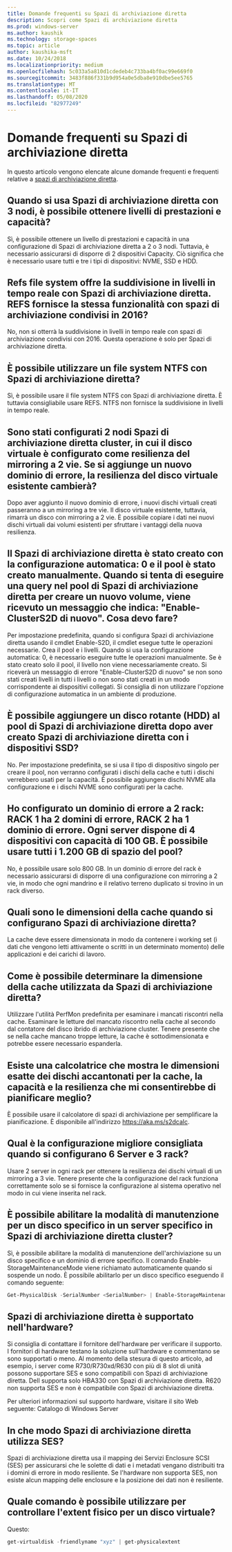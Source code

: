 ```yaml
---
title: Domande frequenti su Spazi di archiviazione diretta
description: Scopri come Spazi di archiviazione diretta
ms.prod: windows-server
ms.author: kaushik
ms.technology: storage-spaces
ms.topic: article
author: kaushika-msft
ms.date: 10/24/2018
ms.localizationpriority: medium
ms.openlocfilehash: 5c033a5a810d1cdedeb4c733ba4bf0ac99e669f0
ms.sourcegitcommit: 3483f886f331b9d954a0e5dba8e910dbe5ee5765
ms.translationtype: MT
ms.contentlocale: it-IT
ms.lasthandoff: 05/08/2020
ms.locfileid: "82977249"
---
```

# <a name="storage-spaces-direct---frequently-asked-questions-faq"></a>Domande frequenti su Spazi di archiviazione diretta

In questo articolo vengono elencate alcune domande frequenti e frequenti relative a [spazi di archiviazione diretta](storage-spaces-direct-overview.md).

## <a name="when-you-use-storage-spaces-direct-with-3-nodes-can-you-get-both-performance-and-capacity-tiers"></a>Quando si usa Spazi di archiviazione diretta con 3 nodi, è possibile ottenere livelli di prestazioni e capacità?

Sì, è possibile ottenere un livello di prestazioni e capacità in una configurazione di Spazi di archiviazione diretta a 2 o 3 nodi. Tuttavia, è necessario assicurarsi di disporre di 2 dispositivi Capacity. Ciò significa che è necessario usare tutti e tre i tipi di dispositivi: NVME, SSD e HDD.

## <a name="refs-file-system-provides-real-time-tiering-with-storage-spaces-direct-does-refs-provide-the-same-functionality-with-shared-storage-spaces-in-2016"></a>Refs file system offre la suddivisione in livelli in tempo reale con Spazi di archiviazione diretta. REFS fornisce la stessa funzionalità con spazi di archiviazione condivisi in 2016?

No, non si otterrà la suddivisione in livelli in tempo reale con spazi di archiviazione condivisi con 2016. Questa operazione è solo per Spazi di archiviazione diretta.

## <a name="can-i-use-an-ntfs-file-system-with-storage-spaces-direct"></a>È possibile utilizzare un file system NTFS con Spazi di archiviazione diretta?

Sì, è possibile usare il file system NTFS con Spazi di archiviazione diretta. È tuttavia consigliabile usare REFS. NTFS non fornisce la suddivisione in livelli in tempo reale.

## <a name="i-have-configured-2-node-storage-spaces-direct-clusters-where-the-virtual-disk-is-configured-as-2-way-mirror-resiliency-if-i-add-a-new-fault-domain-will-the-resiliency-of-the-existing-virtual-disk-change"></a>Sono stati configurati 2 nodi Spazi di archiviazione diretta cluster, in cui il disco virtuale è configurato come resilienza del mirroring a 2 vie. Se si aggiunge un nuovo dominio di errore, la resilienza del disco virtuale esistente cambierà?

Dopo aver aggiunto il nuovo dominio di errore, i nuovi dischi virtuali creati passeranno a un mirroring a tre vie. Il disco virtuale esistente, tuttavia, rimarrà un disco con mirroring a 2 vie. È possibile copiare i dati nei nuovi dischi virtuali dai volumi esistenti per sfruttare i vantaggi della nuova resilienza.

## <a name="the-storage-spaces-direct-was-created-using-the-autoconfig0-switch-and-the-pool-was-created-manually-when-i-try-to-query-the-storage-spaces-direct-pool-to-create-a-new-volume-i-get-a-message-saying-enable-clusters2d-again-what-should-i-do"></a>Il Spazi di archiviazione diretta è stato creato con la configurazione automatica: 0 e il pool è stato creato manualmente. Quando si tenta di eseguire una query nel pool di Spazi di archiviazione diretta per creare un nuovo volume, viene ricevuto un messaggio che indica: "Enable-ClusterS2D di nuovo". Cosa devo fare?

Per impostazione predefinita, quando si configura Spazi di archiviazione diretta usando il cmdlet Enable-S2D, il cmdlet esegue tutte le operazioni necessarie. Crea il pool e i livelli. Quando si usa la configurazione automatica: 0, è necessario eseguire tutte le operazioni manualmente. Se è stato creato solo il pool, il livello non viene necessariamente creato. Si riceverà un messaggio di errore "Enable-ClusterS2D di nuovo" se non sono stati creati livelli in tutti i livelli o non sono stati creati in un modo corrispondente ai dispositivi collegati. Si consiglia di non utilizzare l'opzione di configurazione automatica in un ambiente di produzione.

## <a name="is-it-possible-to-add-a-spinning-disk-hdd-to-the-storage-spaces-direct-pool-after-you-have-created-storage-spaces-direct-with-ssd-devices"></a>È possibile aggiungere un disco rotante (HDD) al pool di Spazi di archiviazione diretta dopo aver creato Spazi di archiviazione diretta con i dispositivi SSD?

No. Per impostazione predefinita, se si usa il tipo di dispositivo singolo per creare il pool, non verranno configurati i dischi della cache e tutti i dischi verrebbero usati per la capacità. È possibile aggiungere dischi NVME alla configurazione e i dischi NVME sono configurati per la cache.

## <a name="i-have-configured-a-2-rack-fault-domain-rack-1-has-2-fault-domains-rack-2-has-1-fault-domain-each-server-has-4-capacity-100-gb-devices-can-i-use-all-1200-gb-of-space-from-the-pool"></a>Ho configurato un dominio di errore a 2 rack: RACK 1 ha 2 domini di errore, RACK 2 ha 1 dominio di errore. Ogni server dispone di 4 dispositivi con capacità di 100 GB. È possibile usare tutti i 1.200 GB di spazio del pool?

No, è possibile usare solo 800 GB. In un dominio di errore del rack è necessario assicurarsi di disporre di una configurazione con mirroring a 2 vie, in modo che ogni mandrino e il relativo terreno duplicato si trovino in un rack diverso.

## <a name="what-should-the-cache-size-be-when-i-am-configuring-storage-spaces-direct"></a>Quali sono le dimensioni della cache quando si configurano Spazi di archiviazione diretta?

La cache deve essere dimensionata in modo da contenere i working set (i dati che vengono letti attivamente o scritti in un determinato momento) delle applicazioni e dei carichi di lavoro.

## <a name="how-can-i-determine-the-size-of-cache-that-is-being-used-by-storage-spaces-direct"></a>Come è possibile determinare la dimensione della cache utilizzata da Spazi di archiviazione diretta?

Utilizzare l'utilità PerfMon predefinita per esaminare i mancati riscontri nella cache. Esaminare le letture del mancato riscontro nella cache al secondo dal contatore del disco ibrido di archiviazione cluster. Tenere presente che se nella cache mancano troppe letture, la cache è sottodimensionata e potrebbe essere necessario espanderla.

## <a name="is-there-a-calculator-that-shows-the-exact-size-of-the-disks-that-are-being-set-aside-for-cache-capacity-and-resiliency-that-would-enable-me-to-plan-better"></a>Esiste una calcolatrice che mostra le dimensioni esatte dei dischi accantonati per la cache, la capacità e la resilienza che mi consentirebbe di pianificare meglio?

È possibile usare il calcolatore di spazi di archiviazione per semplificare la pianificazione. È disponibile all'indirizzo https://aka.ms/s2dcalc.

## <a name="what-is-the-best-configuration-that-you-would-recommend-when-configuring-6-servers-and-3-racks"></a>Qual è la configurazione migliore consigliata quando si configurano 6 Server e 3 rack?

Usare 2 server in ogni rack per ottenere la resilienza dei dischi virtuali di un mirroring a 3 vie. Tenere presente che la configurazione del rack funziona correttamente solo se si fornisce la configurazione al sistema operativo nel modo in cui viene inserita nel rack.

## <a name="can-i-enable-maintenance-mode-for-a-specific-disk-on-a-specific-server-in-storage-spaces-direct-cluster"></a>È possibile abilitare la modalità di manutenzione per un disco specifico in un server specifico in Spazi di archiviazione diretta cluster?

Sì, è possibile abilitare la modalità di manutenzione dell'archiviazione su un disco specifico e un dominio di errore specifico. Il comando Enable-StorageMaintenanceMode viene richiamato automaticamente quando si sospende un nodo. È possibile abilitarlo per un disco specifico eseguendo il comando seguente:

```powershell
Get-PhysicalDisk -SerialNumber <SerialNumber> | Enable-StorageMaintenanceMode
```

## <a name="is-storage-spaces-direct-supported-on-my-hardware"></a>Spazi di archiviazione diretta è supportato nell'hardware?

Si consiglia di contattare il fornitore dell'hardware per verificare il supporto. I fornitori di hardware testano la soluzione sull'hardware e commentano se sono supportati o meno. Al momento della stesura di questo articolo, ad esempio, i server come R730/R730xd/R630 con più di 8 slot di unità possono supportare SES e sono compatibili con Spazi di archiviazione diretta. Dell supporta solo HBA330 con Spazi di archiviazione diretta. R620 non supporta SES e non è compatibile con Spazi di archiviazione diretta.

Per ulteriori informazioni sul supporto hardware, visitare il sito Web seguente: Catalogo di Windows Server

## <a name="how-does-storage-spaces-direct-make-use-of-ses"></a>In che modo Spazi di archiviazione diretta utilizza SES?

Spazi di archiviazione diretta usa il mapping dei Servizi Enclosure SCSI (SES) per assicurarsi che le solette di dati e i metadati vengano distribuiti tra i domini di errore in modo resiliente. Se l'hardware non supporta SES, non esiste alcun mapping delle enclosure e la posizione dei dati non è resiliente.

## <a name="which-command-can-you-use-to-check-the-physical-extent-for-a-virtual-disk"></a>Quale comando è possibile utilizzare per controllare l'extent fisico per un disco virtuale?

Questo:

```powershell
get-virtualdisk -friendlyname "xyz" | get-physicalextent
```
